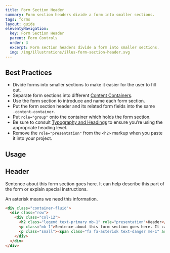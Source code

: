 ```yaml
---
title: Form Section Header
summary: Form section headers divide a form into smaller sections.
tags: forms
layout: guide
eleventyNavigation:
  key: Form Section Header
  parent: Form Controls
  order: 3
  excerpt: Form section headers divide a form into smaller sections.
  img: /img/illustrations/illus-form-section-header.svg
---
```


## Best Practices

- Divide forms into smaller sections to make it easier for the user to fill out.
- Separate form sections into different [Content Containers](/components/boxes/#content-container).
- Use the form section to introduce and name each form section.
- Put the form section header and its related form fields into the same `.content-container`.
- Put `role="group"` onto the container which holds the form section.
- Be sure to consult [Typography and Headings](/foundation/typography/#headings) to ensure you’re using the appropriate heading level.
- Remove the `role="presentation"` from the `<h2>` markup when you paste it into your project.

## Usage

<div class="container-fluid">
  <div class="row">
    <div class="col-12">
      <h2 class="legend text-primary mb-1" role="presentation">Header</h2>
      <p class="mb-1">Sentence about this form section goes here. It can help describe this part of the form or explain special instructions.</p>
      <p class="small"><span class="fa fa-asterisk text-danger me-1" aria-hidden="true"></span>An asterisk means we need this information.</p>
    </div>
  </div>
</div>

```html
<div class="container-fluid">
  <div class="row">
    <div class="col-12">
      <h2 class="legend text-primary mb-1" role="presentation">Header</h2>
      <p class="mb-1">Sentence about this form section goes here. It can help describe this part of the form or explain special instructions.</p>
      <p class="small"><span class="fa fa-asterisk text-danger me-1" aria-hidden="true"></span>An asterisk means we need this information.</p>
    </div>
  </div>
</div>
```
